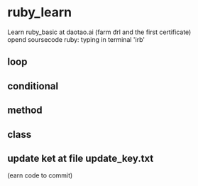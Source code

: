 # ruby_learn
Learn ruby_basic at daotao.ai (farm đrl and the first certificate)  
opend soursecode ruby: typing in terminal 'irb'
## loop
## conditional
## method
## class




## update ket at file update_key.txt
(earn code to commit)